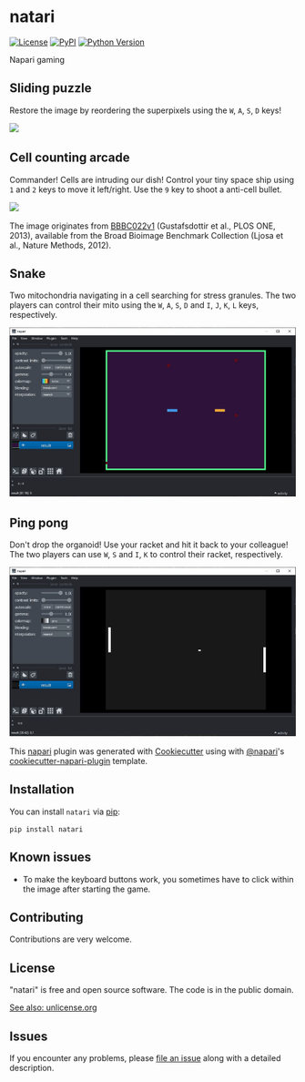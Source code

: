 # natari

[![License](https://img.shields.io/pypi/l/natari.svg?color=green)](https://github.com/haesleinhuepf/natari/raw/master/LICENSE)
[![PyPI](https://img.shields.io/pypi/v/natari.svg?color=green)](https://pypi.org/project/natari)
[![Python Version](https://img.shields.io/pypi/pyversions/natari.svg?color=green)](https://python.org)

Napari gaming

## Sliding puzzle

Restore the image by reordering the superpixels using the `W`, `A`, `S`, `D` keys! 

![](https://github.com/haesleinhuepf/natari/raw/master/images/sliding_puzzle.gif)

## Cell counting arcade
Commander! Cells are intruding our dish! Control your tiny space ship using `1` and `2` keys to move it left/right.
Use the `9` key to shoot a anti-cell bullet.

![](https://github.com/haesleinhuepf/natari/raw/master/images/cell_counting_arcade.gif)

The image originates from [BBBC022v1](https://bbbc.broadinstitute.org/BBBC022) (Gustafsdottir et al., PLOS ONE, 2013), available from the Broad Bioimage Benchmark Collection (Ljosa et al., Nature Methods, 2012).

## Snake
Two mitochondria navigating in a cell searching for stress granules. 
The two players can control their mito using the `W`, `A`, `S`, `D` and `I`, `J`, `K`, `L`  keys, respectively.

![](https://github.com/haesleinhuepf/natari/raw/master/images/snake.gif)

## Ping pong
Don't drop the organoid! Use your racket and hit it back to your colleague!
The two players can use `W`, `S` and `I`, `K` to control their racket, respectively.

![](https://github.com/haesleinhuepf/natari/raw/master/images/ping_pong.gif)


This [napari] plugin was generated with [Cookiecutter] using with [@napari]'s [cookiecutter-napari-plugin] template.

## Installation

You can install `natari` via [pip]:

    pip install natari

## Known issues

* To make the keyboard buttons work, you sometimes have to click within the image after starting the game.

## Contributing

Contributions are very welcome. 

## License

"natari" is free and open source software. The code is in the public domain.

[See also: unlicense.org](https://unlicense.org)

## Issues

If you encounter any problems, please [file an issue] along with a detailed description.

[napari]: https://github.com/napari/napari
[Cookiecutter]: https://github.com/audreyr/cookiecutter
[@napari]: https://github.com/napari
[MIT]: http://opensource.org/licenses/MIT
[BSD-3]: http://opensource.org/licenses/BSD-3-Clause
[GNU GPL v3.0]: http://www.gnu.org/licenses/gpl-3.0.txt
[GNU LGPL v3.0]: http://www.gnu.org/licenses/lgpl-3.0.txt
[Apache Software License 2.0]: http://www.apache.org/licenses/LICENSE-2.0
[Mozilla Public License 2.0]: https://www.mozilla.org/media/MPL/2.0/index.txt
[cookiecutter-napari-plugin]: https://github.com/napari/cookiecutter-napari-plugin

[file an issue]: https://github.com/haesleinhuepf/natari/issues

[napari]: https://github.com/napari/napari
[tox]: https://tox.readthedocs.io/en/latest/
[pip]: https://pypi.org/project/pip/
[PyPI]: https://pypi.org/
